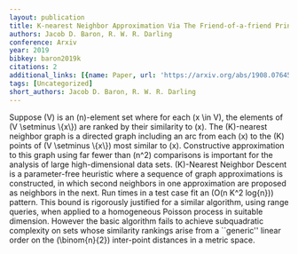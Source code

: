 ```yaml
---
layout: publication
title: K-nearest Neighbor Approximation Via The Friend-of-a-friend Principle
authors: Jacob D. Baron, R. W. R. Darling
conference: Arxiv
year: 2019
bibkey: baron2019k
citations: 2
additional_links: [{name: Paper, url: 'https://arxiv.org/abs/1908.07645'}]
tags: [Uncategorized]
short_authors: Jacob D. Baron, R. W. R. Darling
---
```

Suppose \(V\) is an \(n\)-element set where for each \(x \in V\), the elements of
\(V \setminus \\{x\\}\) are ranked by their similarity to \(x\). The \(K\)-nearest
neighbor graph is a directed graph including an arc from each \(x\) to the \(K\)
points of \(V \setminus \\{x\\}\) most similar to \(x\). Constructive approximation
to this graph using far fewer than \(n^2\) comparisons is important for the
analysis of large high-dimensional data sets. \(K\)-Nearest Neighbor Descent is a
parameter-free heuristic where a sequence of graph approximations is
constructed, in which second neighbors in one approximation are proposed as
neighbors in the next. Run times in a test case fit an \(O(n K^2 log\{n\})\)
pattern. This bound is rigorously justified for a similar algorithm, using
range queries, when applied to a homogeneous Poisson process in suitable
dimension. However the basic algorithm fails to achieve subquadratic complexity
on sets whose similarity rankings arise from a ``generic'' linear order on the
\(\binom\{n\}\{2\}\) inter-point distances in a metric space.